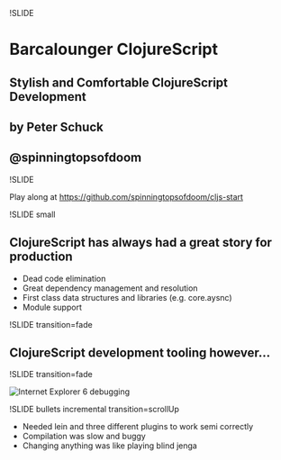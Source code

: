 !SLIDE

# Barcalounger ClojureScript
## Stylish and Comfortable ClojureScript Development

## by Peter Schuck
## @spinningtopsofdoom

!SLIDE

Play along at https://github.com/spinningtopsofdoom/cljs-start

!SLIDE small

## ClojureScript has always had a great story for production
- Dead code elimination
- Great dependency management and resolution
- First class data structures and libraries (e.g. core.aysnc)
- Module support

!SLIDE transition=fade

## ClojureScript development tooling however...

!SLIDE transition=fade

![Internet Explorer 6 debugging](http://icant.co.uk/forreview/browsertests/msie_js_error.gif)

!SLIDE bullets incremental transition=scrollUp

- Needed lein and three different plugins to work semi correctly
- Compilation was slow and buggy
- Changing anything was like playing blind jenga
